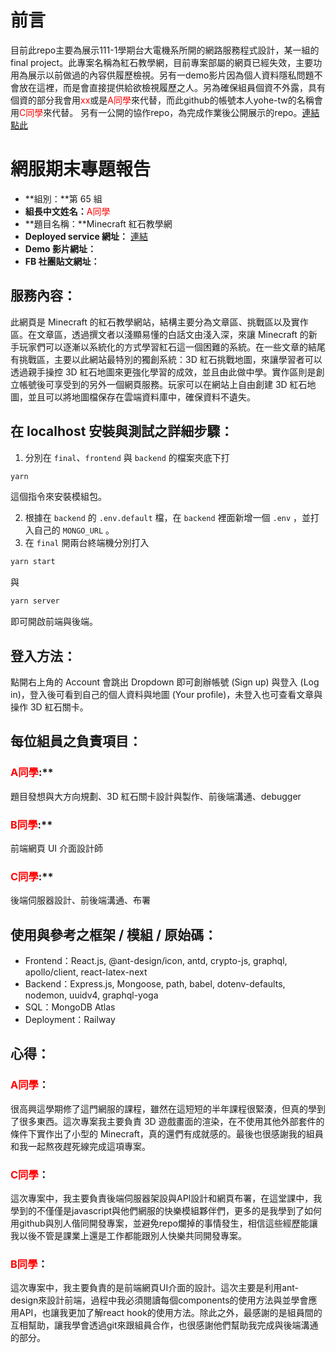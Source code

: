# 前言 

目前此repo主要為展示111-1學期台大電機系所開的網路服務程式設計，某一組的final project。此專案名稱為紅石教學網，目前專案部屬的網頁已經失效，主要功用為展示以前做過的內容供履歷檢視。另有一demo影片因為個人資料隱私問題不會放在這裡，而是會直接提供給欲檢視履歷之人。另為確保組員個資不外露，具有個資的部分我會用<font color='red'>xx</font>或是<font color='red'>A同學</font>來代替，而此github的帳號本人yohe-tw的名稱會用<font color='red'>C同學</font>來代替。
另有一公開的協作repo，為完成作業後公開展示的repo。[連結點此](https://github.com/Zollo757347/Zolony)

# 網服期末專題報告

- **組別：**第 65 組
- **組長中文姓名：**<font color='red'>A同學</font>
- **題目名稱：**Minecraft 紅石教學網
- **Deployed service 網址：** [連結](https://zolony-production.up.railway.app/)
- **Demo 影片網址：**
- **FB 社團貼文網址：**

## **服務內容：**

此網頁是 Minecraft 的紅石教學網站，結構主要分為文章區、挑戰區以及實作區。在文章區，透過撰文者以淺顯易懂的白話文由淺入深，來讓 Minecraft 的新手玩家們可以逐漸以系統化的方式學習紅石這一個困難的系統。在一些文章的結尾有挑戰區，主要以此網站最特別的獨創系統：3D 紅石挑戰地圖，來讓學習者可以透過親手操控 3D 紅石地圖來更強化學習的成效，並且由此做中學。實作區則是創立帳號後可享受到的另外一個網頁服務。玩家可以在網站上自由創建 3D 紅石地圖，並且可以將地圖檔保存在雲端資料庫中，確保資料不遺失。

## **在 localhost 安裝與測試之詳細步驟：**

1. 分別在 `final`、`frontend` 與 `backend` 的檔案夾底下打
``` bash
yarn
```
這個指令來安裝模組包。

2. 根據在 `backend` 的 `.env.default` 檔，在 `backend` 裡面新增一個 `.env` ，並打入自己的 `MONGO_URL` 。
3. 在 `final` 開兩台終端機分別打入
```bash
yarn start
```
與
```bash
yarn server
```

即可開啟前端與後端。

## **登入方法：**

點開右上角的 Account 會跳出 Dropdown 即可創辦帳號 (Sign up) 與登入 (Log in)，登入後可看到自己的個人資料與地圖 (Your profile)，未登入也可查看文章與操作 3D 紅石關卡。

## **每位組員之負責項目：**

### <font color='red'>A同學</font>:** 

題目發想與大方向規劃、3D 紅石關卡設計與製作、前後端溝通、debugger

### <font color='red'>B同學</font>:**

前端網頁 UI 介面設計師

### <font color='red'>C同學</font>:**

後端伺服器設計、前後端溝通、布署

## **使用與參考之框架 / 模組 / 原始碼：**
- Frontend：React.js, @ant-design/icon, antd, crypto-js, graphql, apollo/client, react-latex-next
- Backend：Express.js, Mongoose, path, babel, dotenv-defaults, nodemon, uuidv4, graphql-yoga
- SQL：MongoDB Atlas
- Deployment：Railway

## **心得：**

### **<font color='red'>A同學</font>：**
很高興這學期修了這門網服的課程，雖然在這短短的半年課程很緊湊，但真的學到了很多東西。這次專案我主要負責 3D 遊戲畫面的渲染，在不使用其他外部套件的條件下實作出了小型的 Minecraft，真的還們有成就感的。最後也很感謝我的組員和我一起熬夜趕死線完成這項專案。

### **<font color='red'>C同學</font>：**
這次專案中，我主要負責後端伺服器架設與API設計和網頁布署，在這堂課中，我學到的不僅僅是javascript與他們網服的快樂模組夥伴們，更多的是我學到了如何用github與別人偕同開發專案，並避免repo爛掉的事情發生，相信這些經歷能讓我以後不管是課業上還是工作都能跟別人快樂共同開發專案。

### **<font color='red'>B同學</font>：**
這次專案中，我主要負責的是前端網頁UI介面的設計。這次主要是利用ant-design來設計前端，過程中我必須閱讀每個components的使用方法與並學會應用API，也讓我更加了解react hook的使用方法。除此之外，最感謝的是組員間的互相幫助，讓我學會透過git來跟組員合作，也很感謝他們幫助我完成與後端溝通的部分。

